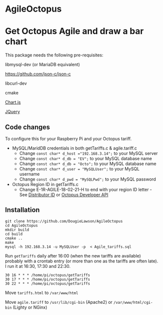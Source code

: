 # AgileOctopus
Get Octopus Agile and draw a bar chart
======================================

This package needs the following pre-requisites:

libmysql-dev (or MariaDB equivalent)

https://github.com/json-c/json-c

libcurl-dev

cmake

[Chart.js](https://www.chartjs.org/docs/latest/getting-started/installation.html)

[JQuery](https://jquery.com/download/)


Code changes
------------

To configure this for your Raspberry Pi and your Octopus tariff.

* MySQL/MaridDB credentials in both getTariffs.c &amp; agile.tariff.c
  * Change `const char* d_host ="192.168.3.14";` to your MySQL server
  * Change `const char* d_db = "EV";` to your MySQL database name
  * Change `const char* d_db = "Octo";` to your MySQL database name
  * Change `const char* d_user = "MySQLUser";` to your MySQL username
  * Change `const char* d_pwd = "MySQLPwd";` to your MySQL password
* Octopus Region ID in getTariffs.c
  * Change E-1R-AGILE-18-02-21-H to end with your region ID letter - See 
  [Distributor ID](https://en.wikipedia.org/wiki/Meter_Point_Administration_Number#Distributor_ID) 
  or [Octopus Developer API](https://octopus.energy/dashboard/developer/)


Installation
------------

```
git clone https://github.com/DougieLawson/AgileOctopus
cd AgileOctopus
mkdir build
cd build
cmake ..
make
mysql -h 192.168.3.14 -u MySQLUser -p  < Agile_tariffs.sql
```

Run `getTariffs` daily after 16:00 (when the new tariffs are available) probably with a crontab entry (or more than one as the tariffs are often late). I run it at 16:30, 17:30 and 22:30.

```
30 16 * * * /home/pi/octopus/getTariffs
30 17 * * * /home/pi/octopus/getTariffs
30 22 * * * /home/pi/octopus/getTariffs
```

Move `tariffs.html` to `/var/www/html`

Move `agile.tariff` to `/usr/lib/cgi-bin` (Apache2) or `/var/www/html/cgi-bin` (Lighty or NGinx)

